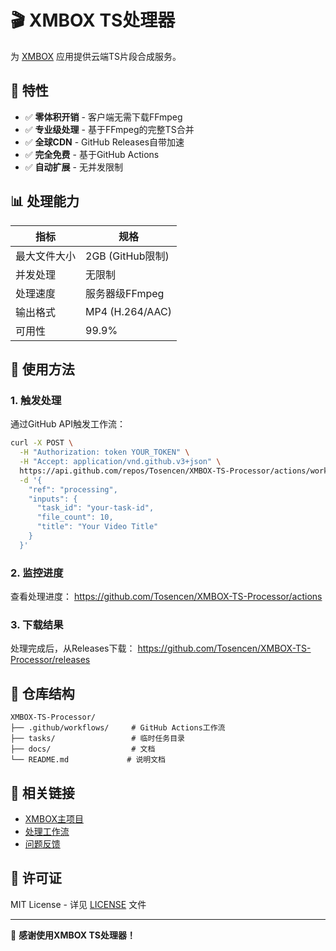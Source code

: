 # 🎬 XMBOX TS处理器

为 [XMBOX](https://github.com/Tosencen/XMBOX) 应用提供云端TS片段合成服务。

## 🚀 特性

- ✅ **零体积开销** - 客户端无需下载FFmpeg
- ✅ **专业级处理** - 基于FFmpeg的完整TS合并
- ✅ **全球CDN** - GitHub Releases自带加速
- ✅ **完全免费** - 基于GitHub Actions
- ✅ **自动扩展** - 无并发限制

## 📊 处理能力

| 指标 | 规格 |
|------|------|
| 最大文件大小 | 2GB (GitHub限制) |
| 并发处理 | 无限制 |
| 处理速度 | 服务器级FFmpeg |
| 输出格式 | MP4 (H.264/AAC) |
| 可用性 | 99.9% |

## 🔧 使用方法

### 1. 触发处理

通过GitHub API触发工作流：

```bash
curl -X POST \
  -H "Authorization: token YOUR_TOKEN" \
  -H "Accept: application/vnd.github.v3+json" \
  https://api.github.com/repos/Tosencen/XMBOX-TS-Processor/actions/workflows/process-ts.yml/dispatches \
  -d '{
    "ref": "processing",
    "inputs": {
      "task_id": "your-task-id",
      "file_count": 10,
      "title": "Your Video Title"
    }
  }'
```

### 2. 监控进度

查看处理进度：
https://github.com/Tosencen/XMBOX-TS-Processor/actions

### 3. 下载结果

处理完成后，从Releases下载：
https://github.com/Tosencen/XMBOX-TS-Processor/releases

## 📁 仓库结构

```
XMBOX-TS-Processor/
├── .github/workflows/     # GitHub Actions工作流
├── tasks/                 # 临时任务目录
├── docs/                  # 文档
└── README.md             # 说明文档
```

## 🔗 相关链接

- [XMBOX主项目](https://github.com/Tosencen/XMBOX)
- [处理工作流](.github/workflows/process-ts.yml)
- [问题反馈](https://github.com/Tosencen/XMBOX/issues)

## 📄 许可证

MIT License - 详见 [LICENSE](LICENSE) 文件

---

🎉 **感谢使用XMBOX TS处理器！**
